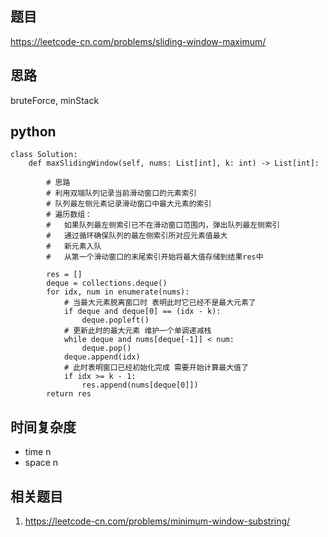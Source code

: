 ## 题目
https://leetcode-cn.com/problems/sliding-window-maximum/

## 思路
bruteForce, minStack

## python
```python3
class Solution:
    def maxSlidingWindow(self, nums: List[int], k: int) -> List[int]:
        
        # 思路
        # 利用双端队列记录当前滑动窗口的元素索引
        # 队列最左侧元素记录滑动窗口中最大元素的索引
        # 遍历数组：
        #   如果队列最左侧索引已不在滑动窗口范围内，弹出队列最左侧索引
        #   通过循环确保队列的最左侧索引所对应元素值最大
        #   新元素入队
        #   从第一个滑动窗口的末尾索引开始将最大值存储到结果res中

        res = []
        deque = collections.deque()
        for idx, num in enumerate(nums):
            # 当最大元素脱离窗口时 表明此时它已经不是最大元素了
            if deque and deque[0] == (idx - k):
                deque.popleft()
            # 更新此时的最大元素 维护一个单调递减栈
            while deque and nums[deque[-1]] < num:
                deque.pop()
            deque.append(idx)
            # 此时表明窗口已经初始化完成 需要开始计算最大值了
            if idx >= k - 1:
                res.append(nums[deque[0]])
        return res
```

## 时间复杂度
* time n
* space n

## 相关题目
1. https://leetcode-cn.com/problems/minimum-window-substring/
